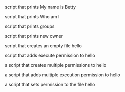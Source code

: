 script that prints My name is Betty

script that prints Who am I

script that prints groups

script that prints new owner

script that creates an empty file hello

script that adds execute permission to hello

a script that creates multiple permissions to hello

a script that adds multiple execution permission to hello

a script that sets permission to the file hello
